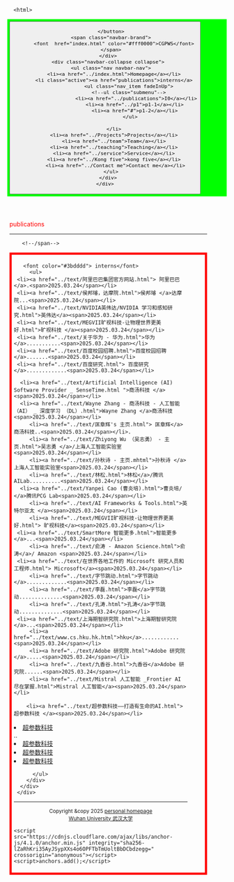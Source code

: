  
<html lang="en-US">
  <head>
    <meta charset="UTF-8">
    <meta http-equiv="X-UA-Compatible" content="IE=edge">
    <meta name="viewport" content="width=device-width, initial-scale=1">

<!-- Begin Jekyll SEO tag v2.8.0 -->
<title>CGPWB</title>
<meta name="generator" content="Jekyll v3.10.0" />
<meta property="og:title" content="周忠红" />
<meta property="og:locale" content="en_US" />
<link rel="canonical" href="https://zhouzh0201.github.io/Publications/" />
<meta property="og:url" content="https://zhouzh0201.github.io/publications/" />
<meta property="og:site_name" content="周忠红" />
<meta property="og:type" content="website" />
<meta name="twitter:card" content="summary" />
<meta property="twitter:title" content="周忠红" />
<script type="application/ld+json">
{"@context":"https://schema.org","@type":"WebPage","headline":"周忠红","url":"https://zhouzh0201.github.io/servicepublications/"}</script>
<!-- End Jekyll SEO tag -->
  
<link rel="stylesheet" href="/assets/css/style.css?v=cb078cd31b6a9f93153a5f014c609cf275a46a03">
    <!--link rel="stylesheet" href="/assets/css/style.css?v=f89006dae06f22051e431643f1a8c588dd220829"-->
    <!-- start custom head snippets, customize with your own _includes/head-custom.html file -->

<!-- Setup Google Analytics -->



<!-- You can set your favicon here -->
<!-- link rel="shortcut icon" type="image/x-icon" href="/favicon.ico" -->

<!-- end custom head snippets -->

  </head>
  <body>
    <div class="container-lg px-3 my-5 markdown-body">
      
      
      <html>
 <head>
  <meta charset="utf-8" />
  <meta name="author" content="persinal homepage" />
  <meta name="viewport" content="width=device-width, initial-scale=1.0" />
   <meta name="google-site-verification" content="4aUJl2I7hcddtjYkcxpnrotZMt3zwgFPboCdEiZsUc0" />
    <!--***************-->
  <link href="https://apps.bdimg.com/libs/bootstrap/3.3.4/css/bootstrap.min.css" rel="stylesheet" />
 <title>zhouzhonghong - Wuhan University</title>
  
  <link href="../css/bootstrap.css " rel="stylesheet" />
   <link href="../css/xin.css" rel="stylesheet" />

 



 
</head>
 
<body>
 
 <!-- ******HEADER****** -->


   <title>interns</title>

  

<!--/head-->

 <!--title>二级菜单</title-->
<!--style>
  nav{
    background-color:#333;
  }
  nav ul{
    list-style type:none;
    margin:0
    padding:0
  }
  nav ul a{
    display:black;
    padding: 10px 20px;
    text-decoration:none;
    color:white;
    }
    nav ul li hover>a{
      backgeound-color:#555;
    }
    nav ul li ul{
      display:none;
    }
    nav ul li haver>ul{
      display:block;
    }
   </style-->
  
<body>
  <nav class="navbar navbar-inverse navbar-fixed-top">
   <nav style="background-color:#00ff00;hieght:80px;">
    <div class="container">
      <div class="navbar-header">
        <button type="button" class="navbar-toggle" data-toggle="collapse" data-target=".navbar-collapse">
          <span class="icon-bar"></span>
          <span class="icon-bar"></span>
          <span class="icon-bar"></span>

        </button>
        <span class="navbar-brand">
          <font  href="index.html" color="#fff0000">CGPWS</font>
        </span>
      </div>
      <div class="navbar-collapse collapse">
        <ul class="nav navbar-nav">
          <li><a href="../index.html">Homepage</a></li>
          <li class="active"><a href="publications">interns</a>
                    <ul class="nav_item fadeInUp">
                    <!--ul class="submenu"-->
                         <li><a href="../publications">I0</a></li>
                        <li><a href="../p1">p1-1</a></li>
                        <li><a href="#">p1-2</a></li>
                     </ul>
       
          </li>
          <li><a href="../Projects">Projects</a></li>
          <li><a href="../team">Team</a></li>
          <li><a href="../teaching">Teaching</a></li>
          <li><a href="../service">Service</a></li>
          <li><a href="../Kong five">kong five</a></li>
           <li><a href="../Contact me">Contact me</a></li>
        </ul>
      </div>
    </div>
  </nav>
 </nav>
 </body>
 
<style>
      #mybox{
	   border: 5px solid red; 
      }

	.container{
		width:90%;
		 
		padding:5px;
	}
</style>

 
  <div class="container" style="margin-top: 50px;">
        <span class="navbar-brand">
          <font color="#ff0000">publications</font>
        </span>
   
  <hr>
        <!--span class="navbar-brand"-->
         
        <!--/span-->

<body>
<div id="mybox">
	<div class="container">
        
       <font color="#3bdddd"> interns</font>       
         <ul> 
     <li><a href="../text/阿里巴巴集团官方网站.html"> 阿里巴巴</a>.<span>2025.03.24</span></li>
     <li><a href="../text/侯邦璿，达摩院.html">侯邦璿 </a>达摩院...<span>2025.03.24</span></li>
     <li><a href="../text/NVIDIA英伟达/NVIDIA 学习和感知研究.html">英伟达</a><span>2025.03.24</span></li>
     <li><a href="../text/MEGVII旷视科技-让物理世界更美好.html">旷视科技 </a><span>2025.03.24</span></li>
     <li><a href="../text/关于华为 - 华为.html">华为</a>...........<span>2025.03.24</span></li>
     <li><a href="../text/百度校园招聘.html">百度校园招聘</a>.......<span>2025.03.24</span></li>
     <li><a href="../text/百度研究.html"> 百度研究</a>.............<span>2025.03.24</span></li>
    
      <li><a href="../text/Artificial Intelligence (AI) Software Provider _ SenseTime.html ">商汤科技 </a><span>2025.03.24</span></li>
      <li><a href="../text/Wayne Zhang - 商汤科技 - 人工智能 （AI） _ 深度学习 （DL）.html">Wayne Zhang </a>商汤科技<span>2025.03.24</span></li>
         <li><a href="../text/匡章辉's 主页.html"> 匡章辉</a>商汤科技..<span>2025.03.24</span></li>.
         <li><a href="../text/Zhiyong Wu （吴志勇） - 主页.html">吴志勇 </a>/上海人工智能实验室<span>2025.03.24</span></li>
         <li><a href="../text/孙秋诗 - 主页.mhtml">孙秋诗 </a>上海人工智能实验室<span>2025.03.24</span></li>
         <li><a href="../text/林松.html">林松</a>/腾讯 AILab..........<span>2025.03.24</span></li>
	  <li><a href="../text/Yanpei Cao (曹炎培).html">曹炎培/ </a>腾讯PCG Lab<span>2025.03.24</span></li>
         <li><a href="../text/AI Frameworks & Tools.html">英特尔亚太 </a><span>2025.03.24</span></li>
         <li><a href="../text/MEGVII旷视科技-让物理世界更美好.html"> 旷视科技</a><span>2025.03.24</span></li>
	 <li><a href="../text/SmartMore 智能更多.html">智能更多 </a>...<span>2025.03.24</span></li>     
         <li><a href="../text/俞涛 - Amazon Science.html">俞涛</a>/ Amazon <span>2025.03.24</span></li>
	 <li><a href="../text/在世界各地工作的 Microsoft 研究人员和工程师.html"> Microsoft</a><span>2025.03.24</span></li>
         <li><a href="../text/字节跳动.html">字节跳动 </a>.............<span>2025.03.24</span></li>
         <li><a href="../text/李磊.html">李磊</a>字节跳动..............<span>2025.03.24</span></li>
         <li><a href="../text/孔涛.html">孔涛</a>字节跳动..............<span>2025.03.24</span></li>
	 <li><a href="../text/上海期智研究院.html">上海期智研究院</a>...<span>2025.03.24</span></li>
         <li><a href="../text/www.cs.hku.hk.html">hku</a>............<span>2025.03.24</span></li> 
         <li><a href="../text/Adobe 研究院.html">Adobe 研究院</a>.....<span>2025.03.24</span></li>
         <li><a href="../text/九香谷.html">九香谷</a>Adobe 研究院......<span>2025.03.24</span></li>
         <li><a href="../text/Mistral 人工智能 _Frontier AI 尽在掌握.html">Mistral 人工智能</a><span>2025.03.24</span></li>
     
        <li><a href="../text/超参数科技——打造有生命的AI.html">超参数科技 </a><span>2025.03.24</span></li>
    
  <li><a href="../text/超参数科技——打造有生命的AI.html">超参数科技 </a></li>..
  <li><a href="../text/超参数科技——打造有生命的AI.html">超参数科技 </a></li>
  <li><a href="../text/超参数科技——打造有生命的AI.html">超参数科技 </a></li>
  <li><a href="../text/超参数科技——打造有生命的AI.html">超参数科技 </a></li>


 
          </ul>
        </div>     
      </div>
     </div>                  
  </body>
 
 
 <hr> 
 
 </body> 
<div align="center">
      <small>Copyright &amp;copy 2025 <a href="https://zhouzh0201.github.io/"> personal homepage</a></small>
      <br />
      <small><a href="https://www.whu.edu.cn/">Wuhan University 武汉大学</a></small>
  </div>

 <div align="center">
 <script src="../js/jquery.js"></script>
<script src="../js/bootstrap.js "></script>
</div>
 
 <!--/body--><!--/html-->


      
    
    <script src="https://cdnjs.cloudflare.com/ajax/libs/anchor-js/4.1.0/anchor.min.js" integrity="sha256-lZaRhKri35AyJSypXXs4o6OPFTbTmUoltBbDCbdzegg=" crossorigin="anonymous"></script>
    <script>anchors.add();</script>
  <!--/body-->
 
